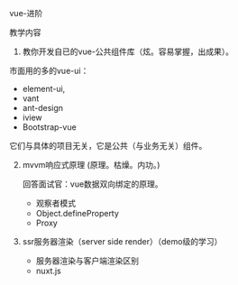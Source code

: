 vue-进阶

教学内容

1. 教你开发自已的vue-公共组件库（炫。容易掌握，出成果）。

市面用的多的vue-ui：

- element-ui,
- vant
- ant-design
- iview
- Bootstrap-vue

它们与具体的项目无关，它是公共（与业务无关）组件。

2. mvvm响应式原理 (原理。枯燥。内功。)

   回答面试官：vue数据双向绑定的原理。

   - 观察者模式
   - Object.defineProperty
   - Proxy

3. ssr服务器渲染（server side render）（demo级的学习）
   - 服务器渲染与客户端渲染区别
   - nuxt.js